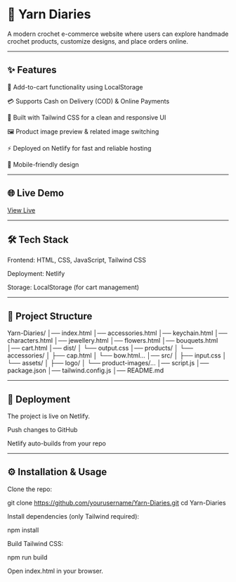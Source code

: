 # 🧶 Yarn Diaries

A modern crochet e-commerce website where users can explore handmade crochet products, customize designs, and place orders online.

---

## ✨ Features

🛒 Add-to-cart functionality using LocalStorage

💳 Supports Cash on Delivery (COD) & Online Payments

🎨 Built with Tailwind CSS for a clean and responsive UI

🖼️ Product image preview & related image switching

⚡ Deployed on Netlify for fast and reliable hosting

📱 Mobile-friendly design

---

## 🌐 Live Demo

[View Live](https://yarndiaries.netlify.app/)

---

## 🛠️ Tech Stack

Frontend: HTML, CSS, JavaScript, Tailwind CSS

Deployment: Netlify

Storage: LocalStorage (for cart management)

---

## 📂 Project Structure
Yarn-Diaries/
│── index.html
│── accessories.html
│── keychain.html
│── characters.html
│── jewellery.html
│── flowers.html
│── bouquets.html
│── cart.html
│── dist/
│   └── output.css
│── products/
│   └── accessories/
│       ├── cap.html
│       └── bow.html...
│── src/
│   ├── input.css
│   └── assets/
│       ├── logo/
│       └── product-images/...
│── script.js
│── package.json
│── tailwind.config.js
│── README.md

---

## 🚀 Deployment

The project is live on Netlify.

Push changes to GitHub

Netlify auto-builds from your repo

---

## ⚙️ Installation & Usage

Clone the repo:

git clone https://github.com/yourusername/Yarn-Diaries.git
cd Yarn-Diaries

Install dependencies (only Tailwind required):

npm install

Build Tailwind CSS:

npm run build

Open index.html in your browser.

